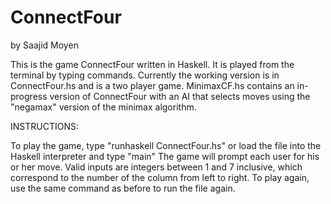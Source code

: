 ConnectFour
===========
by Saajid Moyen

This is the game ConnectFour written in Haskell. It is played from the terminal by typing commands. Currently the working version is in ConnectFour.hs and is a two player game. MinimaxCF.hs contains an in-progress version of ConnectFour with an AI that selects moves using the "negamax" version of the minimax algorithm. 


INSTRUCTIONS:

To play the game, type "runhaskell ConnectFour.hs" or load the file into the Haskell interpreter and type "main"
The game will prompt each user for his or her move. Valid inputs are integers between 1 and 7 inclusive, which correspond to the number of the column from left to right.
To play again, use the same command as before to run the file again.


